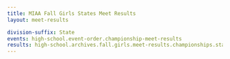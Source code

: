 ```yaml
---
title: MIAA Fall Girls States Meet Results
layout: meet-results

division-suffix: State
events: high-school.event-order.championship-meet-results
results: high-school.archives.fall.girls.meet-results.championships.states.event-results
---
```

